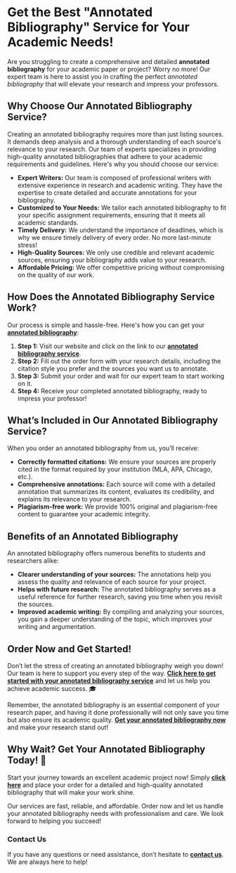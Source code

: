 # Get the Best "Annotated Bibliography" Service for Your Academic Needs!

Are you struggling to create a comprehensive and detailed **annotated bibliography** for your academic paper or project? Worry no more! Our expert team is here to assist you in crafting the perfect _annotated bibliography_ that will elevate your research and impress your professors.

## Why Choose Our Annotated Bibliography Service?

Creating an annotated bibliography requires more than just listing sources. It demands deep analysis and a thorough understanding of each source's relevance to your research. Our team of experts specializes in providing high-quality annotated bibliographies that adhere to your academic requirements and guidelines. Here's why you should choose our service:

- **Expert Writers:** Our team is composed of professional writers with extensive experience in research and academic writing. They have the expertise to create detailed and accurate annotations for your bibliography.
- **Customized to Your Needs:** We tailor each annotated bibliography to fit your specific assignment requirements, ensuring that it meets all academic standards.
- **Timely Delivery:** We understand the importance of deadlines, which is why we ensure timely delivery of every order. No more last-minute stress!
- **High-Quality Sources:** We only use credible and relevant academic sources, ensuring your bibliography adds value to your research.
- **Affordable Pricing:** We offer competitive pricing without compromising on the quality of our work.

## How Does the Annotated Bibliography Service Work?

Our process is simple and hassle-free. Here's how you can get your [**annotated bibliography**](https://tinyurl.com/topessay?keyword=the+annotated+bibliography):

1. **Step 1:** Visit our website and click on the link to our [**annotated bibliography service**](https://tinyurl.com/topessay?keyword=the+annotated+bibliography).
2. **Step 2:** Fill out the order form with your research details, including the citation style you prefer and the sources you want us to annotate.
3. **Step 3:** Submit your order and wait for our expert team to start working on it.
4. **Step 4:** Receive your completed annotated bibliography, ready to impress your professor!

## What’s Included in Our Annotated Bibliography Service?

When you order an annotated bibliography from us, you’ll receive:

- **Correctly formatted citations:** We ensure your sources are properly cited in the format required by your institution (MLA, APA, Chicago, etc.).
- **Comprehensive annotations:** Each source will come with a detailed annotation that summarizes its content, evaluates its credibility, and explains its relevance to your research.
- **Plagiarism-free work:** We provide 100% original and plagiarism-free content to guarantee your academic integrity.

## Benefits of an Annotated Bibliography

An annotated bibliography offers numerous benefits to students and researchers alike:

- **Clearer understanding of your sources:** The annotations help you assess the quality and relevance of each source for your project.
- **Helps with future research:** The annotated bibliography serves as a useful reference for further research, saving you time when you revisit the sources.
- **Improved academic writing:** By compiling and analyzing your sources, you gain a deeper understanding of the topic, which improves your writing and argumentation.

## Order Now and Get Started!

Don’t let the stress of creating an annotated bibliography weigh you down! Our team is here to support you every step of the way. [**Click here to get started with your annotated bibliography service**](https://tinyurl.com/topessay?keyword=the+annotated+bibliography) and let us help you achieve academic success. 🎓

Remember, the annotated bibliography is an essential component of your research paper, and having it done professionally will not only save you time but also ensure its academic quality. [**Get your annotated bibliography now**](https://tinyurl.com/topessay?keyword=the+annotated+bibliography) and make your research stand out!

## Why Wait? Get Your Annotated Bibliography Today! 🚀

Start your journey towards an excellent academic project now! Simply [**click here**](https://tinyurl.com/topessay?keyword=the+annotated+bibliography) and place your order for a detailed and high-quality annotated bibliography that will make your work shine.

Our services are fast, reliable, and affordable. Order now and let us handle your annotated bibliography needs with professionalism and care. We look forward to helping you succeed!

### Contact Us

If you have any questions or need assistance, don’t hesitate to [**contact us**](https://tinyurl.com/topessay?keyword=the+annotated+bibliography). We are always here to help!

